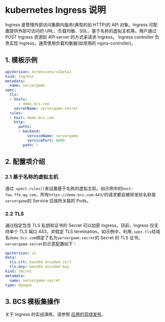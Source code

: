 # kubernetes Ingress 说明

Ingress 是管理外部访问集群内服务(典型的如 HTTP)的 API 对象。Ingress 可配置提供外部可访问的 URL、负载均衡、SSL、基于名称的虚拟主机等。用户通过 POST Ingress 资源到 API server 的方式来请求 Ingress。 Ingress controller 负责实现 Ingress，通常使用负载均衡器(如常用的 nginx-controller)。

## 1. 模板示例
```yml
apiVersion: extensions/v1beta1
kind: Ingress
metadata:
  name: servergame
spec:
  tls:
  - hosts:
      - demo.bcs.com
    secretName: servergame-secret
  rules:
  - host: demo.bcs.com
    http:
      paths:
      - backend:
          serviceName: servergame
          servicePort: 8080
        path: /
```

## 2. 配置项介绍
### 2.1 基于名称的虚拟主机

通过`.spect.rules[]`来设置基于名称的虚拟主机，如示例中的`host: fwx.ffm.qq.com`，所有`https://demo.bcs.com:443/`的请求都会被转发给名称是`servergame`的 Service 后端所关联的 Pods。

### 2.2 TLS

通过指定包含 TLS 私钥和证书的 Secret 可以加密 Ingress。目前，Ingress 仅支持单个 TLS 端口 443，并假定 TLS termination。如示例中，利用`.spec.tls`给域名`demo.bcs.com`绑定了名为`servergame-secret`的 Secret 的 TLS 证书。`servergame-secret`的示意配置如下：

```yml
apiVersion: v1
data:
  tls.crt: base64 encoded cert
  tls.key: base64 encoded key
kind: Secret
metadata:
  name: servergame-secret
type: Opaque
```

## 3. BCS 模板集操作

关于 Ingress 的实战演练，请参照 [应用的蓝绿发布](../../../Scenes/Bcs_blue_green_deployment.md)。

